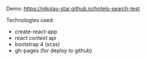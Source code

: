 Demo: https://nikolay-star.github.io/hotels-search-test

Technologies used:

- create-react-app
- react context api
- bootstrap 4 (scss)
- gh-pages (for deploy to github)
